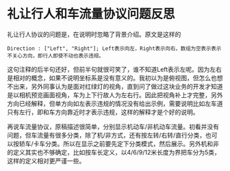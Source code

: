 # 礼让行人和车流量协议问题反思

礼让行人协议的问题是，在说明时忽略了背景介绍。原文是这样的

    Direction : ["Left", "Right"]; Left表示向左，Right表示向右，数组为空表示表示不关心方向，即行人即使不动也表示违规。

这句注释的后半句还好，但前半句就很可笑了，谁不知道Left表示左呢。因为左右是相对的概念，如果不说明坐标系是没有意义的。我初以为是俯视图，但怎么也想不出来，另外同事认为是面对红绿灯的视角，直到问了做过这块业务的开发才知道是以相机预览画面视角，车为上下行故人为左右行。因此把视角补上才完整，另外方向已经解释，但单方向如左表示违规的情况没有给出示例，需要说明比如左车道只有左行，即和车方向靠近时才表示违规，这样的解释才是个好的说明。

再说车流量协议，原稿描述很简单，分别显示机动车/非机动车流量。初看并没有问题，但车流量有很多分类，除了机/非方式，还有按左转/右转/直行分类，也可以按轿车/卡车分类。所以在显示之前要先定下分类模式，然后展示。另外机和非的定义其实也不够确定，比如按车长定义，以4/6/9/12米长度为界把车分为5类，这样的定义相对更严谨一些。